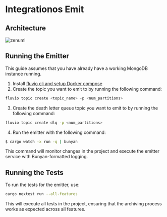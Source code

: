 # Integrationos Emit

## Architecture

![zenuml](https://github.com/user-attachments/assets/e8ac8908-77af-491c-8489-ebd20f17f06e)

## Running the Emitter

This guide assumes that you have already have a working MongoDB instance running.

1. Install [fluvio cli and setup Docker compose](https://www.fluvio.io/docs/fluvio/installation/docker/)
2. Create the topic you want to emit to by running the following command:

```bash
fluvio topic create <topic_name> -p <num_partitions>
```
3. Create the death letter queue topic you want to emit to by running the following command:

```bash 
fluvio topic create dlq -p <num_partitions>
```
4. Run the emitter with the following command:

```bash
$ cargo watch -x run -q | bunyan
```

This command will monitor changes in the project and execute the emitter service with Bunyan-formatted logging.

## Running the Tests

To run the tests for the emitter, use:

```bash
cargo nextest run --all-features
```

This will execute all tests in the project, ensuring that the archiving process works as expected across all features.

